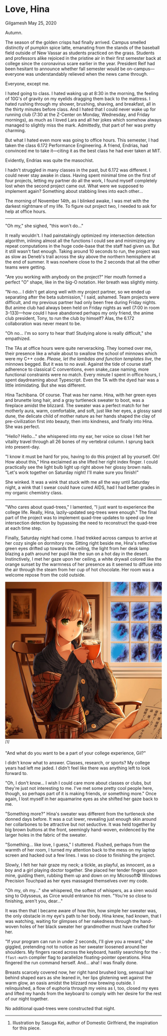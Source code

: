 <!-- emilia-snapshot-properties
Love, Hina
2020/05/25
cygnus
emilia-snapshot-properties -->

<link rel="stylesheet" href="../../silver/selective/font.eb-garamond.css">

# Love, Hina

Gilgamesh
May 25, 2020

Autumn.

The season of the golden crisps had finally arrived. Campus smelled distinctly of pumpkin spice latte, emanating from the stands of the baseball field outside of New Vassar as students practiced on the grass. Students and professors alike rejoiced in the pristine air in their first semester back at college since the coronavirus scare earlier in the year. President Reif had been hesitant to announce whether fall semester would be on-campus—everyone was understandably relieved when the news came through.

Everyone, except me.

I hated going to class. I hated waking up at 8:30 in the morning, the feeling of 10G's of gravity on my eyelids dragging them back to the mattress. I hated rushing through my shower, brushing, shaving, and breakfast, all in the thirty minutes before class. And I hated that I could never wake up for running club (7:30 at the Z-Center on Monday, Wednesday, and Friday mornings), as much as I loved Lara and all her jokes which somehow always managed to slightly miss the mark. Admittedly, that part of her was pretty charming.

But what I hated even more was going to office hours. This semester, I had taken the class 6.172 Performance Engineering. A friend, Endrias, had convinced me to take it—citing it as the best class he had ever taken at MIT.

Evidently, Endrias was quite the masochist.

I hadn't struggled in many classes in the past, but 6.172 was different. I could never stay awake in class. Having spent minimal time on the first of four projects, letting my partner do all the work, I found myself completely lost when the second project came out. What were we supposed to implement again? Something about stabbing lines into each other…

The morning of November 14th, as I blinked awake, I was met with the darkest nightmare of my life. To figure out project two, I needed to ask for help at office hours.

---

"Oh my," she sighed, "this won't do…"

It really wouldn't. I had painstakingly optimized my intersection detection algorithm, inlining almost all the functions I could see and minimizing any repeat computations in the huge code-base that the staff had given us. But it still wasn't fast enough. Taking around 10 seconds to run, the project was as slow as Deneb's trail across the sky above the northern hemisphere at the end of summer. It was nowhere close to the 2 seconds that all the other teams were getting.

"Are you working with anybody on the project?" Her mouth formed a perfect "O" shape, like in the big-O notation. Her breath was slightly minty.

"N-no… I didn't get along well with my project partner, so we ended up separating after the beta submission," I said, ashamed. Team projects were difficult, and my previous partner had only been free during Friday nights. But anime club had always been held on Friday nights as well (7:00 in room 3-133)—how could I have abandoned perhaps my only friend, the anime club president, Tony, to run the club by himself? Alas, the 6.172 collaboration was never meant to be.

"Oh no… I'm so sorry to hear that! Studying alone is really difficult," she empathized.

The TAs at office hours were quite nerveracking. They loomed over me, their presence like a whale about to swallow the school of minnows which were my C++ code. *Please, let the lambdas and function templates live,* the minnows begged. But it was to no avail. Against the tide of course staff adherence to classical C conventions, even snake_case naming, more functional constraints were no match. Every minute I spent in office hours, I spent daydreaming about Typescript. Even the TA with the dyed hair was a little intimidating. But she was different.

Hina Tachibana. Of course. That was her name. Hina, with her green eyes and brunette long hair, and a gray turtleneck sweater to boot, was a fireplace amidst the blizzard. The sweater was a perfect match for her motherly aura, warm, comfortable, and soft, just like her eyes, a glossy sand dune, the delicate child of mother nature as her hands shaped the clay of pre-civilization first into beauty, then into kindness, and finally into Hina. She was perfect.

"Hello? Hello…" she whispered into my ear, her voice so close I felt her vitality travel through all 26 bones of my vertebral column. I sprung back into present-day.

"I know it must be hard for you, having to do this project all by yourself. Oh! How about this," Hina exclaimed as she lifted her right index finger. I could practically see the light bulb light up right above her glossy brown nails. "Let's work together on Saturday night! I'll make sure you finish!"

She winked. It was a wink that stuck with me all the way until Saturday night, a wink that I swear could have cured AIDS, had I had better grades in my organic chemistry class.

---

"Who cares about quad-trees," I lamented, "I just want to experience the college life. Really, Hina, lazily-updated seg-trees were enough." The final part of the project was to implement quad-tree updates to speed up line intersection detection by bypassing the need to reconstruct the quad-tree at each time step.

Finally, Saturday night had come. I had trekked across campus to arrive at her cozy single on dormitory row. Sitting right beside me, Hina's reflective green eyes drifted up towards the ceiling, the light from her desk lamp blazing a path around her pupil like the sun on a hot day in the desert. Instinctively, I met her gaze upon her ceiling, a white drywall colored like the orange sunset by the warmness of her presence as it seemed to diffuse into the air through the steam from her cup of hot chocolate. Her room was a welcome repose from the cold outside.

![](love-hina.md-assets/2020-05-25-23-13-03.png)
*<sup>[1]</sup>*

"And what do you want to be a part of your college experience, Gil?"

I didn't know what to answer. Classes, research, or sports? My college years had left me jaded. I didn't feel like there was anything left to look forward to.

"Oh, I don't know… I wish I could care more about classes or clubs, but they're just not interesting to me. I've met some pretty cool people here, though, so perhaps part of it is making friends, or something more." Once again, I lost myself in her aquamarine eyes as she shifted her gaze back to me.

"Something more?" Hina's sweater was different from the turtleneck she donned days before. It was a cut lower, revealing just enough skin around her collarbones to be attractive but not seductive. It was held together by big brown buttons at the front, seemingly hand-woven, evidenced by the larger holes in the fabric of the sweater.

"Something… like love, I guess," I stuttered. Flushed, perhaps from the warmth of her room, I turned my attention back to the mess on my laptop screen and hacked out a few lines. I was so close to finishing the project.

Slowly, I felt her hair graze my neck; a tickle, as playful, as innocent, as a boy and a girl playing doctor together. She placed her tender fingers upon mine, guiding them, rubbing them up and down on my Microsoft© Windows Precision Touchpad as her eyes massaged themselves over my code.

"Oh my, oh my…" she whispered, the softest of whispers, as a siren would sing to Odysseus, as Circe would entrance his men. "You're so close to finishing, aren't you, dear…"

It was then that I became aware of how thin, how simple her sweater was, the only obstacle in my eye's path to her body. Hina knew, had known, that I was watching, waiting for glimpses of her nakedness through the hand-woven holes of her black sweater her grandmother must have crafted for her.

"If your program can run in under 2 seconds, I'll give you a reward," she giggled, pretending not to notice as her sweater loosened around her shoulders. My fingers raced across the keyboard, hastily searching for the `-ffast-math` compiler flag to parallelize floating-pointer operations. Hina fingered the run command herself. And… aha! I was finally done.

Breasts scarcely covered now, her right hand brushed long, sensual hair behind shaped ears as she leaned in, her lips glistening wet against the warm glow, an oasis amidst the blizzard now brewing outside. I relinquished, a flow of euphoria through my veins as I, too, closed my eyes and lifted my hands from the keyboard to comply with her desire for the rest of our night together.

No additional quad-trees were constructed that night.

---

1. Illustration by Sasuga Kei, author of Domestic Girlfriend, the inspiration for this piece.

